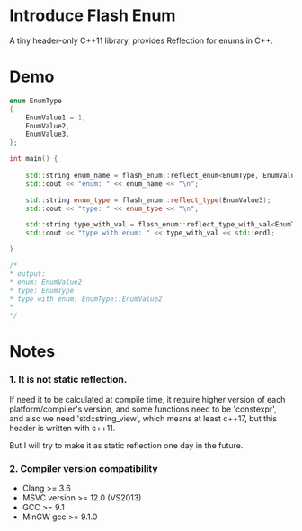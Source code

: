 # Introduce Flash Enum
A tiny header-only C++11 library, provides Reflection for enums in C++.  

# Demo
```C++
enum EnumType
{
    EnumValue1 = 1,
    EnumValue2,
    EnumValue3,
};

int main() {
    
    std::string enum_name = flash_enum::reflect_enum<EnumType, EnumValue2>();
    std::cout << "enum: " << enum_name << "\n";

    std::string enum_type = flash_enum::reflect_type(EnumValue3);
    std::cout << "type: " << enum_type << "\n";

    std::string type_with_val = flash_enum::reflect_type_with_val<EnumType, static_cast<EnumType>(2)>();
    std::cout << "type with enum: " << type_with_val << std::endl;

}

/* 
* output:
* enum: EnumValue2
* type: EnumType
* type with enum: EnumType::EnumValue2
*
*/

```

# Notes
### 1. It is not static reflection.
If need it to be calculated at compile time, it require higher version of each platform/compiler's version, and some functions need to be 'constexpr', and also we need 'std::string_view', which means at least c++17, but this header is written with c++11.  
  
But I will try to make it as static reflection one day in the future.  
     
### 2. Compiler version compatibility
* Clang >= 3.6
* MSVC version >= 12.0 (VS2013)
* GCC >= 9.1
* MinGW gcc >= 9.1.0
  
  
  
